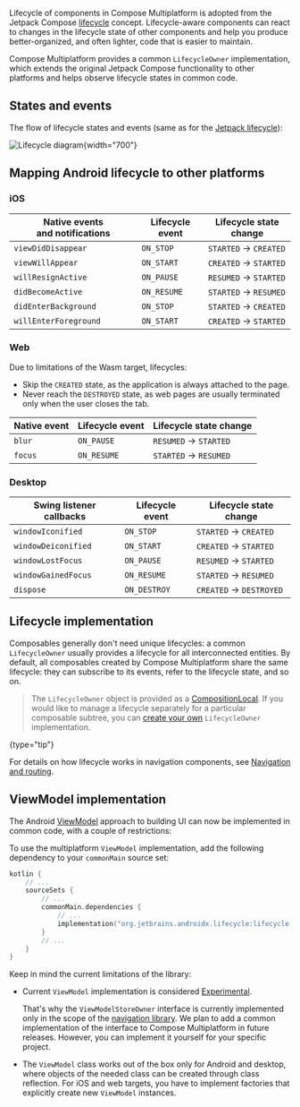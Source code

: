[//]: # (title: Lifecycle)

Lifecycle of components in Compose Multiplatform is adopted from the Jetpack Compose [lifecycle](https://developer.android.com/topic/libraries/architecture/lifecycle)
concept.
Lifecycle-aware components can react to changes in the lifecycle state of other components and help you
produce better-organized, and often lighter, code that is easier to maintain.

Compose Multiplatform provides a common `LifecycleOwner` implementation, which extends the original Jetpack Compose
functionality to other platforms and helps observe lifecycle states in common code.

## States and events

The flow of lifecycle states and events
(same as for the [Jetpack lifecycle](https://developer.android.com/topic/libraries/architecture/lifecycle)):

![Lifecycle diagram](lifecycle-states.svg){width="700"}

## Mapping Android lifecycle to other platforms

### iOS

| Native events and&nbsp;notifications | Lifecycle event | Lifecycle state change |
|--------------------------------------|-----------------|------------------------|
| `viewDidDisappear`                   | `ON_STOP`       | `STARTED` → `CREATED`  |
| `viewWillAppear`                     | `ON_START`      | `CREATED` → `STARTED`  |
| `willResignActive`                   | `ON_PAUSE`      | `RESUMED` → `STARTED`  |
| `didBecomeActive`                    | `ON_RESUME`     | `STARTED` → `RESUMED`  |
| `didEnterBackground`                 | `ON_STOP`       | `STARTED` → `CREATED`  |
| `willEnterForeground`                | `ON_START`      | `CREATED` → `STARTED`  |

### Web

Due to limitations of the Wasm target, lifecycles:

* Skip the `CREATED` state, as the application is always attached to the page.
* Never reach the `DESTROYED` state, as web pages are usually terminated only when the user closes the tab.

| Native event | Lifecycle event | Lifecycle state change |
|--------------|-----------------|------------------------|
| `blur`       | `ON_PAUSE`      | `RESUMED` → `STARTED`  |
| `focus`      | `ON_RESUME`     | `STARTED` → `RESUMED`  |

### Desktop

| Swing listener callbacks | Lifecycle event | Lifecycle state change  |
|--------------------------|-----------------|-------------------------|
| `windowIconified`        | `ON_STOP`       | `STARTED` → `CREATED`   |
| `windowDeiconified`      | `ON_START`      | `CREATED` → `STARTED`   |
| `windowLostFocus`        | `ON_PAUSE`      | `RESUMED` → `STARTED`   |
| `windowGainedFocus`      | `ON_RESUME`     | `STARTED` → `RESUMED`   |
| `dispose`                | `ON_DESTROY`    | `CREATED` → `DESTROYED` |


## Lifecycle implementation

Composables generally don't need unique lifecycles: a common `LifecycleOwner` usually provides a lifecycle
for all interconnected entities. By default, all composables created by Compose Multiplatform share the same lifecycle:
they can subscribe to its events, refer to the lifecycle state, and so on.

> The `LifecycleOwner` object is provided as a [CompositionLocal](https://developer.android.com/reference/kotlin/androidx/compose/runtime/CompositionLocal).
> If you would like to manage a lifecycle separately for a particular composable subtree, you can [create your own](https://developer.android.com/topic/libraries/architecture/lifecycle#implementing-lco)
> `LifecycleOwner` implementation.
>
{type="tip"}

For details on how lifecycle works in navigation components, see [Navigation and routing](compose-navigation-routing.md).

## ViewModel implementation

The Android [ViewModel](https://developer.android.com/topic/libraries/architecture/viewmodel)
approach to building UI can now be implemented in common code, with a couple of restrictions:

To use the multiplatform `ViewModel` implementation, add the following dependency to your `commonMain` source set:

```kotlin
kotlin {
    // ...
    sourceSets {
        // ...
        commonMain.dependencies {
            // ...
            implementation("org.jetbrains.androidx.lifecycle:lifecycle-viewmodel-compose:%composeViewmodelVersion%")
        }
        // ...
    }
}
```

Keep in mind the current limitations of the library:

* Current `ViewModel` implementation is considered [Experimental](supported-platforms.md#core-kotlin-multiplatform-technology-stability-levels).
  
  That's why the `ViewModelStoreOwner` interface is currently implemented only in the scope of the [navigation library](compose-navigation-routing.md).
  We plan to add a common implementation of the interface to Compose Multiplatform in future releases.
  However, you can implement it yourself for your specific project.

* The `ViewModel` class works out of the box only for Android and desktop, where objects of the needed class can be created
  through class reflection. For iOS and web targets, you have to implement factories that explicitly create
  new `ViewModel` instances.

